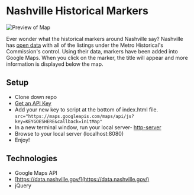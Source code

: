 # Nashville Historical Markers

![Preview of Map](https://github.com/abbyfleming/nashville-historical-markers/master/screenshot.png)

Ever wonder what the historical markers around Nashville say? Nashville has [open data](https://data.nashville.gov/History/Historic-Markers/vk65-u7my/data) with all of the listings under the Metro Historical's Commission's control. Using their data, markers have been added into Google Maps. When you click on the marker, the title will appear and more information is displayed below the map.

## Setup

* Clone down repo
* [Get an API Key](https://developers.google.com/maps/documentation/javascript/adding-a-google-map#key)
* Add your new key to script at the bottom of index.html file. `src="https://maps.googleapis.com/maps/api/js?key=KEYGOESHERE&callback=initMap"`
* In a new terminal window, run your local server- [http-server](https://www.npmjs.com/package/http-server)
* Browse to your local server (localhost:8080)
* Enjoy!


## Technologies
* Google Maps API
* [https://data.nashville.gov/](https://data.nashville.gov/)
* jQuery

